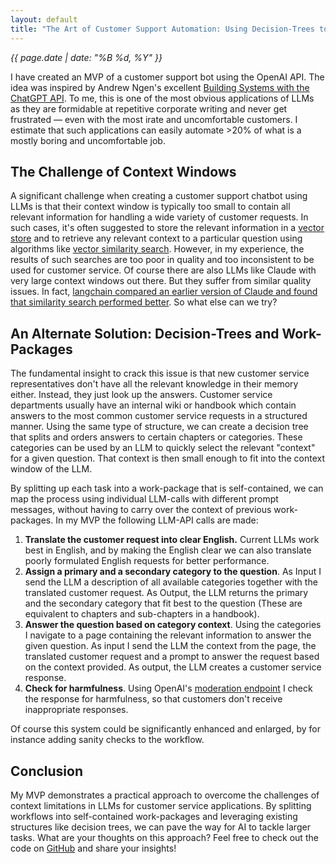 ```yaml
---
layout: default
title: "The Art of Customer Support Automation: Using Decision-Trees to Overcome Context Limitations."
---
```


*{{ page.date | date: "%B %d, %Y" }}*

I have created an MVP of a customer support bot using the OpenAI API. The idea was inspired by Andrew Ngen's excellent [Building Systems with the ChatGPT API](https://www.deeplearning.ai/short-courses/building-systems-with-chatgpt/). 
To me, this is one of the most obvious applications of LLMs as they are formidable at repetitive corporate writing and never get frustrated — even with the most irate and uncomfortable customers. I estimate that such applications can easily automate >20% of what is a mostly boring and uncomfortable job. 

## The Challenge of Context Windows

A significant challenge when creating a customer support chatbot using LLMs is that their context window is typically too small to contain all relevant information for handling a wide variety of customer requests. In such cases, it's often suggested to store the relevant information in a [vector store](https://python.langchain.com/docs/modules/data_connection/vectorstores/) and to retrieve any relevant context to a particular question using algorithms like [vector similarity search](https://python.langchain.com/docs/modules/data_connection/vectorstores/). However, in my experience, the results of such searches are too poor in quality and too inconsistent to be used for customer service. Of course there are also LLMs like Claude with very large context windows out there. But they suffer from similar quality issues. In fact, [langchain compared an earlier version of Claude and found that similarity search performed better](https://blog.langchain.dev/auto-evaluation-of-anthropic-100k-context-window/). So what else can we try? 

## An Alternate Solution: Decision-Trees and Work-Packages

The fundamental insight to crack this issue is that new customer service representatives don't have all the relevant knowledge in their memory either. Instead, they just look up the answers. Customer service departments usually have an internal wiki or handbook which contain answers to the most common customer service requests in a structured manner. Using the same type of structure, we can create a decision tree that splits and orders answers to certain chapters or categories. These categories can be used by an LLM to quickly select the relevant "context" for a given question. That context is then small enough to fit into the context window of the LLM. 

By splitting up each task into a work-package that is self-contained, we can map the process using individual LLM-calls with different prompt messages, without having to carry over the context of previous work-packages. In my MVP the following LLM-API calls are made:

1. **Translate the customer request into clear English.** Current LLMs work best in English, and by making the English clear we can also translate poorly formulated English requests for better performance.
2. **Assign a primary and a secondary category to the question**. As Input I send the LLM a description of all available categories together with the translated customer request. As Output, the LLM returns the primary and the secondary category that fit best to the question (These are equivalent to chapters and sub-chapters in a handbook).
3. **Answer the question based on category context**. Using the categories I navigate to a page containing the relevant information to answer the given question. As input I send the LLM the context from the page, the translated customer request and a prompt to answer the request based on the context provided. As output, the LLM creates a customer service response.
4. **Check for harmfulness**. Using OpenAI's [moderation endpoint](https://platform.openai.com/docs/guides/moderation) I check the response for harmfulness, so that customers don't receive inappropriate responses.

Of course this system could be significantly enhanced and enlarged, by for instance adding sanity checks to the workflow. 

## Conclusion

My MVP demonstrates a practical approach to overcome the challenges of context limitations in LLMs for customer service applications. By splitting workflows into self-contained work-packages and leveraging existing structures like decision trees, we can pave the way for AI to tackle larger tasks. What are your thoughts on this approach? Feel free to check out the code on [GitHub](https://github.com/attkap/CustomerServiceGPT) and share your insights!